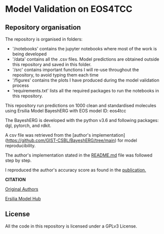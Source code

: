 # Model Validation on EOS4TCC

## Repository organisation
The repository is organised in folders:
- '/notebooks' contains the jupyter notebooks where most of the work is being developed
- '/data' contains all the .csv files. Model predictions are obtained outside this repository and saved in this folder. 
- '/src' contains important functions I will re-use throughout the repository, to avoid typing them each time
- '/figures' contains the plots I have produced during the model validation process
- 'requirements.txt' lists all the required packages to run the notebooks in this repository.
  
This repository run predictions on 1000 clean and standardised molecules using Ersilia Model BayeshERG with EOS model ID: eos4tcc

The BayeshERG is developed with the python v3.6 and following packages: dgl, pytorch, and rdkit.

A csv file was retrieved from the [author's implementation] (https://github.com/GIST-CSBL/BayeshERG/tree/main) for model reproducibility. 

The author's implementation stated in the [README.md](https://github.com/GIST-CSBL/BayeshERG/blob/main/README.md) file was followed step by step.

I reproduced the author's accuracy score as found in the [publication.](https://academic.oup.com/bib/article/23/4/bbac211/6609519?login=false#366570855)

**CITATION**

[Original Authors](https://academic.oup.com/bib/article/23/4/bbac211/6609519?login=false)

[Ersilia Model Hub](https://github.com/ersilia-os/ersilia/blob/master/CITATION.cff)

## License
All the code in this repository is licensed under a GPLv3 License.
